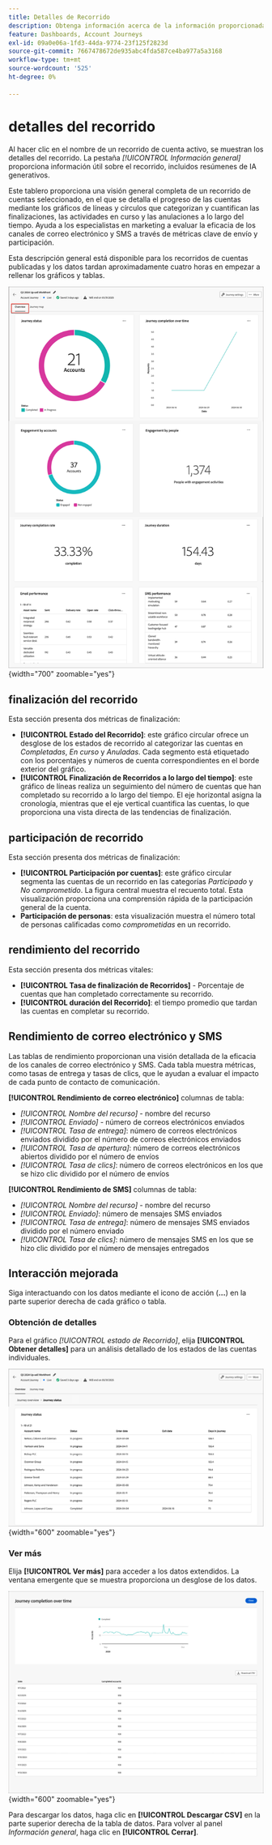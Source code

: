 ```yaml
---
title: Detalles de Recorrido
description: Obtenga información acerca de la información proporcionada por la página de detalles de recorrido y cómo puede ayudarle a supervisar y administrar el recorrido de cuentas publicado.
feature: Dashboards, Account Journeys
exl-id: 09a0e06a-1fd3-44da-9774-23f125f2823d
source-git-commit: 7667478672de935abc4fda587ce4ba977a5a3168
workflow-type: tm+mt
source-wordcount: '525'
ht-degree: 0%

---
```


# detalles del recorrido

Al hacer clic en el nombre de un recorrido de cuenta activo, se muestran los detalles del recorrido. La pestaña _[!UICONTROL Información general]_ proporciona información útil sobre el recorrido, incluidos resúmenes de IA generativos.

Este tablero proporciona una visión general completa de un recorrido de cuentas seleccionado, en el que se detalla el progreso de las cuentas mediante los gráficos de líneas y círculos que categorizan y cuantifican las finalizaciones, las actividades en curso y las anulaciones a lo largo del tiempo. Ayuda a los especialistas en marketing a evaluar la eficacia de los canales de correo electrónico y SMS a través de métricas clave de envío y participación.

Esta descripción general está disponible para los recorridos de cuentas publicadas y los datos tardan aproximadamente cuatro horas en empezar a rellenar los gráficos y tablas.

![Acceder a los detalles del recorrido activo](./assets/journey-detail-overview.png){width="700" zoomable="yes"}

## finalización del recorrido

Esta sección presenta dos métricas de finalización:

* **[!UICONTROL Estado del Recorrido]**: este gráfico circular ofrece un desglose de los estados de recorrido al categorizar las cuentas en _Completadas_, _En curso_ y _Anuladas_. Cada segmento está etiquetado con los porcentajes y números de cuenta correspondientes en el borde exterior del gráfico.
* **[!UICONTROL Finalización de Recorridos a lo largo del tiempo]**: este gráfico de líneas realiza un seguimiento del número de cuentas que han completado su recorrido a lo largo del tiempo. El eje horizontal asigna la cronología, mientras que el eje vertical cuantifica las cuentas, lo que proporciona una vista directa de las tendencias de finalización.

## participación de recorrido

Esta sección presenta dos métricas de finalización:

* **[!UICONTROL Participación por cuentas]**: este gráfico circular segmenta las cuentas de un recorrido en las categorías _Participado_ y _No comprometido_. La figura central muestra el recuento total. Esta visualización proporciona una comprensión rápida de la participación general de la cuenta.
* **Participación de personas**: esta visualización muestra el número total de personas calificadas como _comprometidas_ en un recorrido.

## rendimiento del recorrido

Esta sección presenta dos métricas vitales:

* **[!UICONTROL Tasa de finalización de Recorridos]** - Porcentaje de cuentas que han completado correctamente su recorrido.
* **[!UICONTROL duración del Recorrido]**: el tiempo promedio que tardan las cuentas en completar su recorrido.

## Rendimiento de correo electrónico y SMS

Las tablas de rendimiento proporcionan una visión detallada de la eficacia de los canales de correo electrónico y SMS. Cada tabla muestra métricas, como tasas de entrega y tasas de clics, que le ayudan a evaluar el impacto de cada punto de contacto de comunicación.

**[!UICONTROL Rendimiento de correo electrónico]** columnas de tabla:

* _[!UICONTROL Nombre del recurso]_ - nombre del recurso
* _[!UICONTROL Enviado]_ - número de correos electrónicos enviados
* _[!UICONTROL Tasa de entrega]_: número de correos electrónicos enviados dividido por el número de correos electrónicos enviados
* _[!UICONTROL Tasa de apertura]_: número de correos electrónicos abiertos dividido por el número de envíos
* _[!UICONTROL Tasa de clics]_: número de correos electrónicos en los que se hizo clic dividido por el número de envíos

**[!UICONTROL Rendimiento de SMS]** columnas de tabla:

* _[!UICONTROL Nombre del recurso]_ - nombre del recurso
* _[!UICONTROL Enviado]_: número de mensajes SMS enviados
* _[!UICONTROL Tasa de entrega]_: número de mensajes SMS enviados dividido por el número enviado
* _[!UICONTROL Tasa de clics]_: número de mensajes SMS en los que se hizo clic dividido por el número de mensajes entregados
<!-- 
To generate a shareable PDF of your current view, click **[!UICONTROL Export]** at the top right of the page. -->

## Interacción mejorada

Siga interactuando con los datos mediante el icono de acción (**...**) en la parte superior derecha de cada gráfico o tabla.

### Obtención de detalles

Para el gráfico _[!UICONTROL estado de Recorrido]_, elija **[!UICONTROL Obtener detalles]** para un análisis detallado de los estados de las cuentas individuales.

![Exploración detallada de los datos del gráfico](./assets/journey-status-drill-through.png){width="600" zoomable="yes"}
<!--
The applied global filters are carried over to the view and displayed at the top. Click the _Filter_ icon at the top left to filter the data display by journey.-->

### Ver más

Elija **[!UICONTROL Ver más]** para acceder a los datos extendidos. La ventana emergente que se muestra proporciona un desglose de los datos.

![Ver datos extendidos](./assets/journey-completion-over-time-view-more.png){width="600" zoomable="yes"}

Para descargar los datos, haga clic en **[!UICONTROL Descargar CSV]** en la parte superior derecha de la tabla de datos. Para volver al panel _Información general_, haga clic en **[!UICONTROL Cerrar]**.
